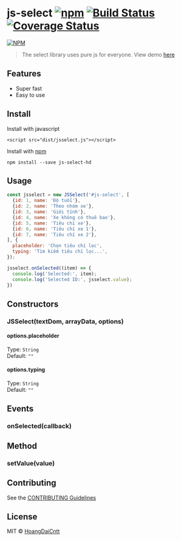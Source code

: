 # js-select [![npm](http://img.shields.io/npm/v/js-select-hd.svg?style=flat)](https://badge.fury.io/js/js-select) [![Build Status](https://travis-ci.org/hoangdaicntt/js-select-hd.svg?branch=master)](https://travis-ci.org/hoangdaicntt/js-select-hd) [![Coverage Status](https://coveralls.io/repos/hoangdaicntt/js-select/badge.svg?branch=master&service=github)](https://coveralls.io/github/hoangdaicntt/js-select?branch=master)

[![NPM](https://nodei.co/npm/js-select-hd.png?downloads=true)](https://nodei.co/npm/js-select/)

> The select library uses pure js for everyone. View demo [here](https://js-select.tiiny.site/)

## Features
- Super fast
- Easy to use

## Install

Install with javascript
```
<script src="dist/jsselect.js"></script>
```

Install with [npm](https://npmjs.org/package/js-select-hd)

```
npm install --save js-select-hd
```

## Usage

```js
const jsselect = new JSSelect('#js-select', [
  {id: 1, name: 'Độ tuổi'},
  {id: 2, name: 'Theo nhóm xe'},
  {id: 3, name: 'Giới tính'},
  {id: 4, name: 'Xe không có thuê bao'},
  {id: 5, name: 'Tiêu chí xe'},
  {id: 6, name: 'Tiêu chí xe 1'},
  {id: 7, name: 'Tiêu chí xe 2'},
], {
  placeholder: 'Chọn tiêu chí lọc',
  typing: 'Tìm kiếm tiêu chí lọc...',
});

jsselect.onSelected((item) => {
  console.log('Selected:', item);
  console.log('Selected ID:', jsselect.value);
})
```

## Constructors

### JSSelect(textDom, arrayData, options)


#### options.placeholder

Type: `String`  
Default: `""`

#### options.typing

Type: `String`  
Default: `""`

## Events

### onSelected(callback)

## Method

### setValue(value)

## Contributing

See the [CONTRIBUTING Guidelines](https://github.com/hoangdaicntt/js-select/blob/master/CONTRIBUTING.md)

## License

MIT © [HoangDaiCntt](https://hoangdaicntt.com)
